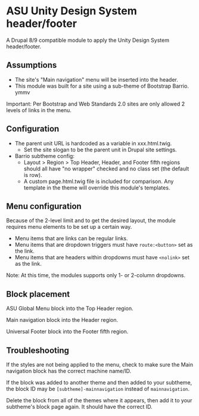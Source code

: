 # ASU Unity Design System header/footer

A Drupal 8/9 compatible module to apply the Unity Design System header/footer.

## Assumptions

* The site's "Main navigation" menu will be inserted into the header.
* This module was built for a site using a sub-theme of Bootstrap Barrio. ymmv

Important: Per Bootstrap and Web Standards 2.0 sites are only allowed 2 levels of links in the menu.

## Configuration

* The parent unit URL is hardcoded as a variable in xxx.html.twig.
  * Set the site slogan to be the parent unit in Drupal site settings.
* Barrio subtheme config:
  * Layout > Region > Top Header, Header, and Footer fifth regions should all have "no wrapper" checked and no class set (the default is row).
  * A custom page.html.twig file is included for comparison. Any template in the theme will override this module's templates.
  
## Menu configuration

Because of the 2-level limit and to get the desired layout, the module requires menu elements to be set up a certain way.
* Menu items that are links can be regular links.
* Menu items that are dropdown triggers must have `route:<button>` set as the link.
* Menu items that are headers within dropdowns must have `<nolink>` set as the link.

Note: At this time, the modules supports only 1- or 2-column dropdowns.
  
## Block placement

ASU Global Menu block into the Top Header region.

Main navigation block into the Header region.

Universal Footer block into the Footer fifth region.

## Troubleshooting

If the styles are not being applied to the menu, check to make sure the Main navigation block has the correct machine name/ID.

If the block was added to another theme and then added to your subtheme, the block ID may be `[subtheme]-mainnavigation` instead of `mainnavigation`.

Delete the block from all of the themes where it appears, then add it to your subtheme's block page again. It should have the correct ID.